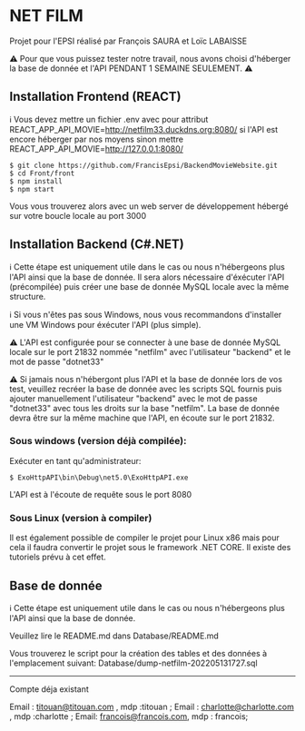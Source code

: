 # NET FILM
Projet pour l'EPSI réalisé par François SAURA et Loïc LABAISSE

⚠️ Pour que vous puissez tester notre travail, nous avons choisi d'héberger la base de donnée et l'API PENDANT 1 SEMAINE SEULEMENT. ⚠️

## Installation Frontend (REACT)

ℹ️ Vous devez mettre un fichier .env avec pour attribut REACT_APP_API_MOVIE=http://netfilm33.duckdns.org:8080/ si l'API est encore héberger par nos moyens sinon mettre REACT_APP_API_MOVIE=http://127.0.0.1:8080/
```
$ git clone https://github.com/FrancisEpsi/BackendMovieWebsite.git
$ cd Front/front
$ npm install
$ npm start
```

Vous vous trouverez alors avec un web server de développement hébergé sur votre boucle locale au port 3000


## Installation Backend (C#.NET)

ℹ️ Cette étape est uniquement utile dans le cas ou nous n'hébergeons plus l'API ainsi que la base de donnée.
Il sera alors nécessaire d'éxécuter l'API (précompilée) puis créer une base de donnée MySQL locale avec la même structure.

ℹ️ Si vous n'êtes pas sous Windows, nous vous recommandons d'installer une VM Windows pour éxécuter l'API (plus simple).

⚠️ L'API est configurée pour se connecter à une base de donnée MySQL locale sur le port 21832 nommée "netfilm" avec l'utilisateur "backend" et le mot de passe "dotnet33"

⚠️ Si jamais nous n'hébergont plus l'API et la base de donnée lors de vos test, veuillez recréer la base de donnée avec les scripts SQL fournis puis ajouter manuellement l'utilisateur "backend" avec le mot de passe "dotnet33" avec tous les droits sur la base "netfilm".
La base de donnée devra être sur la même machine que l'API, en écoute sur le port 21832.

### Sous windows (version déjà compilée):

Exécuter en tant qu'administrateur:
```
$ ExoHttpAPI\bin\Debug\net5.0\ExoHttpAPI.exe
```
L'API est à l'écoute de requête sous le port 8080

### Sous Linux (version à compiler)

Il est également possible de compiler le projet pour Linux x86 mais pour cela il faudra convertir le projet sous le framework .NET CORE. Il existe des tutoriels prévu à cet effet.


## Base de donnée
ℹ️ Cette étape est uniquement utile dans le cas ou nous n'hébergeons plus l'API ainsi que la base de donnée.


Veuillez lire le README.md dans Database/README.md

Vous trouverez le script pour la création des tables et des données à l'emplacement suivant: Database/dump-netfilm-202205131727.sql

***
Compte déja existant 

Email : titouan@titouan.com , mdp :titouan ;
Email : charlotte@charlotte.com , mdp :charlotte ;
Email: francois@francois.com, mdp : francois;
